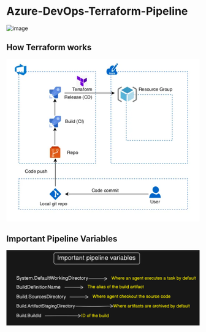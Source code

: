 # Azure-DevOps-Terraform-Pipeline

![image](https://github.com/Dheemaan29/Azure-DevOps-Terraform-Pipeline/blob/main/assets/https___dev-to-uploads.s3.amazonaws.com_i_tuixe4xcereaxr1egwoa.avif)

## How Terraform works

![image](https://github.com/Dheemaan29/Azure-DevOps-Terraform-Pipeline/blob/main/assets/1_AFRu5LYKorZ5dRiPjrOz3g.webp)

## Important Pipeline Variables

![image](https://github.com/Dheemaan29/Azure-DevOps-Terraform-Pipeline/blob/main/assets/287426087-7a0c53ea-0b7c-4098-b264-c66bb778fddf.png)
